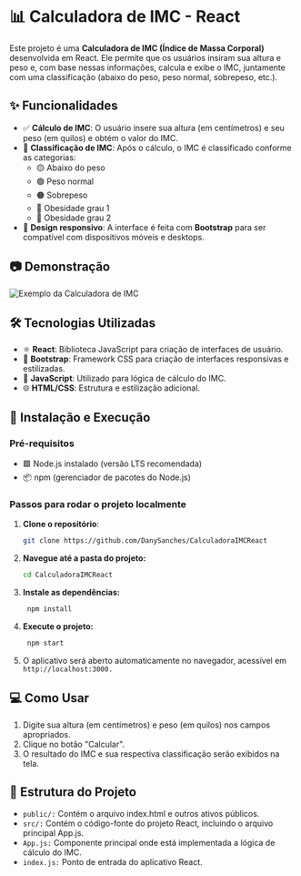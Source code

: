 # 📊 Calculadora de IMC - React

Este projeto é uma **Calculadora de IMC (Índice de Massa Corporal)** desenvolvida em React. Ele permite que os usuários insiram sua altura e peso e, com base nessas informações, calcula e exibe o IMC, juntamente com uma classificação (abaixo do peso, peso normal, sobrepeso, etc.).

## ✨ Funcionalidades

- ✅ **Cálculo de IMC**: O usuário insere sua altura (em centímetros) e seu peso (em quilos) e obtém o valor do IMC.
- 🧮 **Classificação de IMC**: Após o cálculo, o IMC é classificado conforme as categorias:
  - 🟡 Abaixo do peso
  - 🟢 Peso normal
  - 🟠 Sobrepeso
  - 🔴 Obesidade grau 1
  - 🔴 Obesidade grau 2
- 📱 **Design responsivo**: A interface é feita com **Bootstrap** para ser compatível com dispositivos móveis e desktops.

## 📷 Demonstração

![Exemplo da Calculadora de IMC](https://encrypted-tbn0.gstatic.com/images?q=tbn:ANd9GcRQrV4hIsRO_1Le88wpLpjX4lQWimQ4A7irPg&s)

## 🛠️ Tecnologias Utilizadas

- ⚛️ **React**: Biblioteca JavaScript para criação de interfaces de usuário.
- 🎨 **Bootstrap**: Framework CSS para criação de interfaces responsivas e estilizadas.
- 📜 **JavaScript**: Utilizado para lógica de cálculo do IMC.
- 🌐 **HTML/CSS**: Estrutura e estilização adicional.

## 🚀 Instalação e Execução

### Pré-requisitos

- 🟩 Node.js instalado (versão LTS recomendada)
- 📦 npm (gerenciador de pacotes do Node.js)

### Passos para rodar o projeto localmente

1. **Clone o repositório**:
   ```bash
   git clone https://github.com/DanySanches/CalculadoraIMCReact
   ```

2. **Navegue até a pasta do projeto:**
   ```bash
   cd CalculadoraIMCReact
   ```
   
3. **Instale as dependências:**
     ```bash
      npm install
     ```
     
4. **Execute o projeto:**
     ```bash
      npm start
     ```
5. O aplicativo será aberto automaticamente no navegador, acessível em
   `http://localhost:3000.`

## 💻 Como Usar

1. Digite sua altura (em centímetros) e peso (em quilos) nos campos apropriados.
2. Clique no botão "Calcular".
3. O resultado do IMC e sua respectiva classificação serão exibidos na tela.

## 📁 Estrutura do Projeto

- `public/:` Contém o arquivo index.html e outros ativos públicos.
- `src/:` Contém o código-fonte do projeto React, incluindo o arquivo principal App.js.
- `App.js:` Componente principal onde está implementada a lógica de cálculo do IMC.
- `index.js:` Ponto de entrada do aplicativo React.

